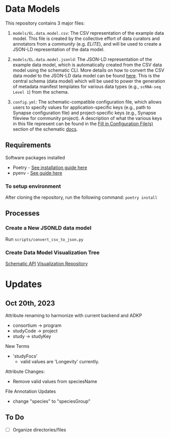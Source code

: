 # Data Models

This repository contains 3 major files:

1. `models/EL.data.model.csv`: The CSV representation of the example data model. This file is created by the collective effort of data curators and annotators from a *community* (e.g. *ELITE*), and will be used to create a JSON-LD representation of the data model.

2. `models/EL.data.model.jsonld`: The JSON-LD representation of the example data model, which is automatically created from the CSV data model using the schematic CLI. More details on how to convert the CSV data model to the JSON-LD data model can be found [here](https://sage-schematic.readthedocs.io/en/develop/cli_reference.html#schematic-schema-convert). This is the central schema (data model) which will be used to power the generation of metadata manifest templates for various data types (e.g., `scRNA-seq Level 1`) from the schema.

3. `config.yml`: The schematic-compatible configuration file, which allows users to specify values for application-specific keys (e.g., path to Synapse configuration file) and project-specific keys (e.g., Synapse fileview for community project). A description of what the various keys in this file represent can be found in the [Fill in Configuration File(s)](https://sage-schematic.readthedocs.io/en/develop/README.html#fill-in-configuration-file-s) section of the schematic [docs](https://sage-schematic.readthedocs.io/en/develop/index.html).

## Requirements

Software packages installed

- Poetry - [See installation guide here](https://python-poetry.org/docs/)
- pyenv - [See guide here](https://github.com/pyenv/pyenv)

### To setup environment

After cloning the repository, run the following command:
```poetry install```

## Processes

### Create a New JSONLD data model

Run `scripts/convert_csv_to_json.py`

### Create Data Model Visualization Tree

[Schematic API](https://schematic.api.sagebionetworks.org/v1/ui/)
[Visualization Repository](https://github.com/Sage-Bionetworks/schema_visualization)

# Updates

## Oct 20th, 2023

Attribute renaming to harmonize with current backend and ADKP

- consortium -> program
- studyCode -> project
- study -> studyKey

New Terms

- 'studyFocs'
  - valid values are 'Longevity' currently.

Attribute Changes:

- Remove valid values from speciesName

File Annotation Updates

- change "species" to "speciesGroup"

## To Do

- [ ] Organize directories/files
